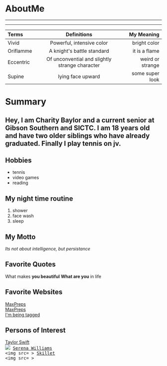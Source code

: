 # AboutMe
---
---
| Terms | Definitions | My Meaning |
|:-|:----:|----: |
| Vivid | Powerful, intensive color | bright color |
| Oriflamme | A knight's battle standard | it is a flame |
| Eccentric | Of unconvential and slightly strange character | weird or strange |
| Supine | lying face upward | some super look |
# Summary
[I have a new home]: https://redbirdrants.com/

## Hey, I am Charity Baylor and a current senior at Gibson Southern and SICTC. I am 18 years old and have two older siblings who have already graduated. Finally I play tennis on jv. 
[1]:https://www.taylorswift.com/
[2]:https://en.wikipedia.org/wiki/Serena_Williams
[3]:https://www.skillet.com/?frontpage=true
Hobbies
-
- tennis
- video games
- reading 

My night time routine 
-
1. shower
2. face wash
3. sleep

## My Motto

*Its not about intelligence, but persistance*

## Favorite Quotes

What makes **you beautiful**
<b>What are you</b> in life 

## Favorite Websites
[MaxPreps](https://www.maxpreps.com)
<br>[MaxPreps](https://www.maxpreps.com/ladytennis "Lady Titan Tennis")
<br>[I'm being tagged][I have a new home]

## Persons of Interest 
[Taylor Swift][1]<br>
<kbd> 
<img src="https:github.com/cbaylor2004/AboutMe/blob/master/img/OIP">
[Serena Williams][2]<br>
<kbd> 
<img src= >
[Skillet][3]<br>
<kbd> 
<img src= >

